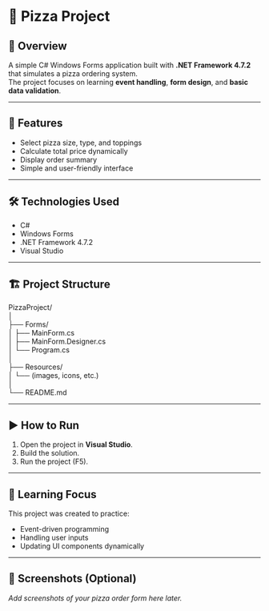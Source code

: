 # 🍕 Pizza Project

## 📘 Overview
A simple C# Windows Forms application built with **.NET Framework 4.7.2** that simulates a pizza ordering system.  
The project focuses on learning **event handling**, **form design**, and **basic data validation**.

---

## 🧩 Features
- Select pizza size, type, and toppings  
- Calculate total price dynamically  
- Display order summary  
- Simple and user-friendly interface  

---

## 🛠️ Technologies Used
- C#  
- Windows Forms  
- .NET Framework 4.7.2  
- Visual Studio  

---

## 🏗️ Project Structure

PizzaProject/   
│  
├── Forms/   
│ ├── MainForm.cs   
│ ├── MainForm.Designer.cs   
│ └── Program.cs   
│    
├── Resources/   
│ └── (images, icons, etc.)   
│   
└── README.md   



---

## ▶️ How to Run
1. Open the project in **Visual Studio**.  
2. Build the solution.  
3. Run the project (F5).  

---

## 🧠 Learning Focus
This project was created to practice:
- Event-driven programming  
- Handling user inputs  
- Updating UI components dynamically  

---

## 📸 Screenshots (Optional)
_Add screenshots of your pizza order form here later._
